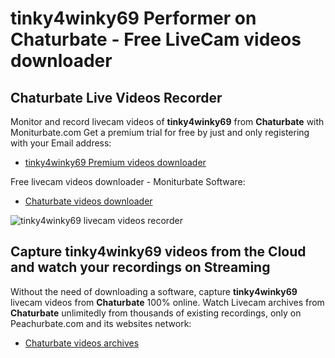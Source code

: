 # tinky4winky69 Performer on Chaturbate - Free LiveCam videos downloader

## Chaturbate Live Videos Recorder

Monitor and record livecam videos of **tinky4winky69** from **Chaturbate** with Moniturbate.com
Get a premium trial for free by just and only registering with your Email address:
* [tinky4winky69 Premium videos downloader](https://moniturbate.com/request-demo-licence-key.html)

Free livecam videos downloader - Moniturbate Software:
* [Chaturbate videos downloader](https://moniturbate.com/moniturbate-download-software.html)

![tinky4winky69 livecam videos recorder](https://peachurnet.com/templates/moniturbate-software.png)


## Capture tinky4winky69 videos from the Cloud and watch your recordings on Streaming

Without the need of downloading a software, capture **tinky4winky69** livecam videos from **Chaturbate** 100% online.
Watch Livecam archives from **Chaturbate** unlimitedly from thousands of existing recordings, only on Peachurbate.com and its websites network:
* [Chaturbate videos archives](https://peachurnet.com/)